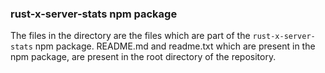 ### rust-x-server-stats npm package

The files in the directory are the files which are part of the `rust-x-server-stats` npm package.
README.md and readme.txt which are present in the npm package, are present in the root directory of the repository.
